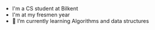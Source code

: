 - I'm a CS student at Bilkent
- I'm at my fresmen year
- 🌱 I’m currently learning Algorithms and data structures



